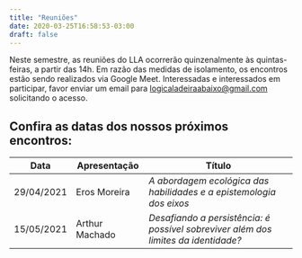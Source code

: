 ```yaml
---
title: "Reuniões"
date: 2020-03-25T16:58:53-03:00
draft: false
---
```


Neste semestre, as reuniões do LLA ocorrerão quinzenalmente às quintas-feiras, a partir das 14h. Em razão das medidas de isolamento, os encontros estão sendo realizados via Google Meet. Interessadas e interessados em participar, favor enviar um email para logicaladeiraabaixo@gmail.com solicitando o acesso.

## Confira as datas dos nossos próximos encontros:

| Data      	| Apresentação  	| Título
| ----      	| ------------  	| ------
| 29/04/2021	| Eros Moreira  	| *A abordagem ecológica das habilidades e a epistemologia dos eixos*
| 15/05/2021	| Arthur Machado	| *Desafiando a persistência: é possível sobreviver além dos limites da identidade?*
